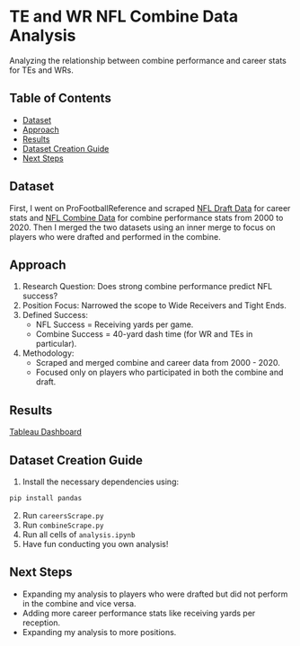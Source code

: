# TE and WR NFL Combine Data Analysis 

Analyzing the relationship between combine performance and career stats for TEs and WRs.

## Table of Contents
- [Dataset](#dataset)
- [Approach](#approach)
- [Results](#results)
- [Dataset Creation Guide](#dataset-creation-guide)
- [Next Steps](#next-steps)
  
## Dataset
First, I went on ProFootballReference and scraped [NFL Draft Data](https://www.pro-football-reference.com/years/2020/draft.htm) for career stats and [NFL Combine Data](https://www.pro-football-reference.com/draft/2020-combine.htm) for combine performance stats from 2000 to 2020. Then I merged the two datasets using an inner merge to focus on players who were drafted and performed in the combine. 

## Approach
1. Research Question: Does strong combine performance predict NFL success?
2. Position Focus: Narrowed the scope to Wide Receivers and Tight Ends.
3. Defined Success:
   - NFL Success = Receiving yards per game.
   - Combine Success = 40-yard dash time (for WR and TEs in particular).
4. Methodology:
   - Scraped and merged combine and career data from 2000 - 2020.
   - Focused only on players who participated in both the combine and draft.

## Results 
[Tableau Dashboard](https://public.tableau.com/views/HowNFLCombineResultsPredictReceivingYardsperGameforTEsandWRs/Dashboard1?:language=en-US&:sid=&:redirect=auth&:display_count=n&:origin=viz_share_link)

## Dataset Creation Guide
1. Install the necessary dependencies using:
```bash
pip install pandas
```
2. Run `careersScrape.py`
3. Run `combineScrape.py`
4. Run all cells of `analysis.ipynb`
5. Have fun conducting you own analysis!

## Next Steps
- Expanding my analysis to players who were drafted but did not perform in the combine and vice versa.
- Adding more career performance stats like receiving yards per reception.
- Expanding my analysis to more positions. 

